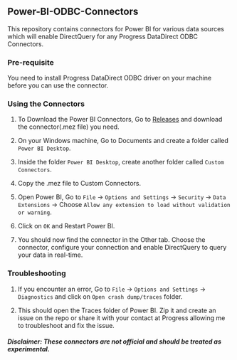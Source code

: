 ## Power-BI-ODBC-Connectors

This repository contains connectors for Power BI for various data sources which will enable DirectQuery for any Progress DataDirect ODBC Connectors. 

### Pre-requisite
You need to install Progress DataDirect ODBC driver on your machine before you can use the connector. 

### Using the Connectors

1. To Download the Power BI Connectors, Go to [Releases](https://github.com/saiteja09/Power-BI-ODBC-Connectors/releases) and download the connector(.mez file) you need.  

2. On your Windows machine, Go to Documents and create a folder called `Power BI Desktop`.

3. Inside the folder `Power BI Desktop`, create another folder called `Custom Connectors`.

4. Copy the .mez file to Custom Connectors.

5. Open Power BI, Go to `File` -> `Options and Settings` -> `Security` -> `Data Extensions` -> Choose `Allow any extension to load without validation or warning`.

6. Click on `OK` and Restart Power BI.

7. You should now find the connector in the Other tab. Choose the connector, configure your connection and enable DirectQuery to query your data in real-time. 

### Troubleshooting

1. If you encounter an error, Go to `File` -> `Options and Settings` -> `Diagnostics` and click on `Open crash dump/traces` folder.

2. This should open the Traces folder of Power BI. Zip it and create an issue on the repo or share it with your contact at Progress allowing me to troubleshoot and fix the issue.

##### Disclaimer: These connectors are not official and should be treated as experimental.
